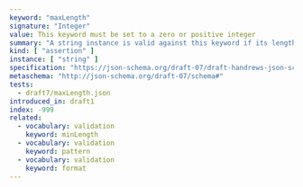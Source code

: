 ```yaml
---
keyword: "maxLength"
signature: "Integer"
value: This keyword must be set to a zero or positive integer
summary: "A string instance is valid against this keyword if its length is less than, or equal to, the value of this keyword."
kind: [ "assertion" ]
instance: [ "string" ]
specification: "https://json-schema.org/draft-07/draft-handrews-json-schema-validation-01#rfc.section.6.3.1"
metaschema: "http://json-schema.org/draft-07/schema#"
tests:
  - draft7/maxLength.json
introduced_in: draft1
index: -999
related:
  - vocabulary: validation
    keyword: minLength
  - vocabulary: validation
    keyword: pattern
  - vocabulary: validation
    keyword: format
---
```

